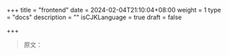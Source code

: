 +++
title = "frontend"
date = 2024-02-04T21:10:04+08:00
weight = 1
type = "docs"
description = ""
isCJKLanguage = true
draft = false

+++

> 原文：